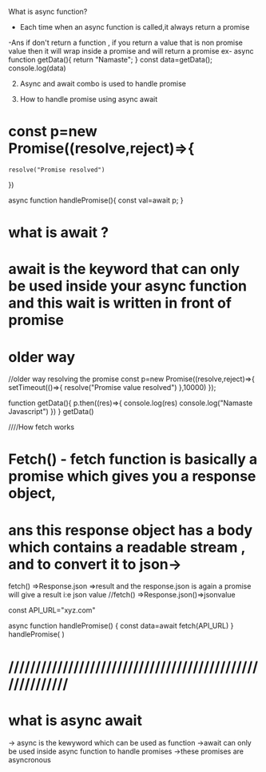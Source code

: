 What is async function?
- Each time when an async function is called,it always return a promise

-Ans if don't return a function , if you return a value that is non promise value  then it will wrap inside a promise and will return a promise
ex-
async function getData(){
    return "Namaste";
}
const data=getData();
console.log(data)

2. Async and await combo is used to handle promise

3. How to handle promise using async await

# const p=new Promise((resolve,reject)=>{
    resolve("Promise resolved")
})

async function handlePromise(){
    const val=await p;
}
# what is await ? 
# await is the keyword that can only be used inside your async function and this wait is written in front of promise

# older way 
//older way resolving the promise
const p=new Promise((resolve,reject)=>{
    setTimeout(()=>{
        resolve("Promise value resolved")
    },10000)
});

function getData(){
    p.then((res)=>{
        console.log(res)
        console.log("Namaste Javascript")
    })
}
getData()

////How fetch works
# Fetch() - fetch function is basically a promise which gives you a response object,
# ans this response object has a body which contains a readable stream , and to convert it to json->
fetch() =>Response.json =>result
and the response.json is again a promise will give a result i:e json value
//fetch() =>Response.json()=>jsonvalue    

const API_URL="xyz.com"

async function handlePromise() {
   const data=await fetch(API_URL)
}
handlePromise( )

# /////////////////////////////////////////////////////////
# what is async await
-> async is the kewyword which can be used as function
->await can only be used inside async function to handle promises
->these promises are asyncronous